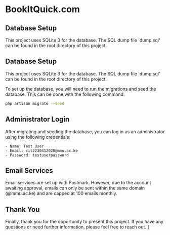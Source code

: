 # BookItQuick.com

## Database Setup

This project uses SQLite 3 for the database. The SQL dump file 'dump.sql' can be found in the root directory of this project.


## Database Setup

This project uses SQLite 3 for the database. The SQL dump file 'dump.sql' can be found in the root directory of this project.

To set up the database, you will need to run the migrations and seed the database. This can be done with the following command:

```bash
php artisan migrate --seed
```


## Administrator Login

After migrating and seeding the database, you can log in as an administrator using the following credentials:
```
- Name: Test User
- Email: cit2230412020@mmu.ac.ke
- Password: testuserpassword
```

## Email Services

Email services are set up with Postmark. However, due to the account awaiting approval, emails can only be sent within the same domain (@mmu.ac.ke) and are capped at 100 emails monthly.

## Thank You

Finally, thank you for the opportunity to present this project. If you have any questions or need further information, please feel free to reach out.
]
